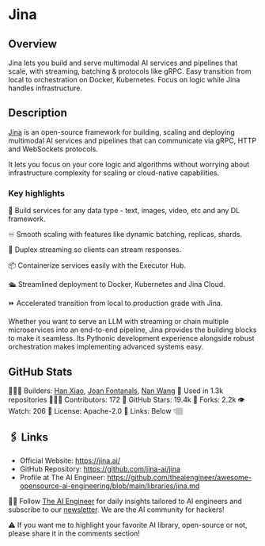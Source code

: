 # Jina
## Overview
Jina lets you build and serve multimodal AI services and pipelines that scale, with streaming, batching & protocols like gRPC. Easy transition from local to orchestration on Docker, Kubernetes. Focus on logic while Jina handles infrastructure.

## Description
[Jina](https://www.linkedin.com/company/jinaai/) is an open-source framework for building, scaling and deploying multimodal AI services and pipelines that can communicate via gRPC, HTTP and WebSockets protocols.

It lets you focus on your core logic and algorithms without worrying about infrastructure complexity for scaling or cloud-native capabilities.

### Key highlights

🚀 Build services for any data type - text, images, video, etc and any DL framework.

♾️ Smooth scaling with features like dynamic batching, replicas, shards.

📡 Duplex streaming so clients can stream responses.

📦 Containerize services easily with the Executor Hub.

🛳️ Streamlined deployment to Docker, Kubernetes and Jina Cloud.

⏩ Accelerated transition from local to production grade with Jina.

Whether you want to serve an LLM with streaming or chain multiple microservices into an end-to-end pipeline, Jina provides the building blocks to make it seamless. Its Pythonic development experience alongside robust orchestration makes implementing advanced systems easy.

## GitHub Stats
👷🏽‍♀️ Builders: [Han Xiao](https://www.linkedin.com/in/hxiao87/), [Joan Fontanals](https://www.linkedin.com/in/joanfontanalsmartinez/), [Nan Wang](https://www.linkedin.com/in/nanwang28/)
💾 Used in 1.3k repositories
👩🏽‍💻 Contributors: 172
💫 GitHub Stars: 19.4k
🍴 Forks: 2.2k
👁️ Watch: 206
🪪 License: Apache-2.0
🔗 Links: Below 👇🏽

## 🖇️ Links
* Official Website: https://jina.ai/
* GitHub Repository: https://github.com/jina-ai/jina
* Profile at The AI Engineer: https://github.com/theaiengineer/awesome-opensource-ai-engineering/blob/main/libraries/jina.md


🧙🏽 Follow [The AI Engineer](https://www.linkedin.com/company/theaiengineer/) for daily insights tailored to AI engineers and subscribe to our [newsletter](http://theaiengineerco.substack.com). We are the AI community for hackers!

⚠️ If you want me to highlight your favorite AI library, open-source or not, please share it in the comments section!
